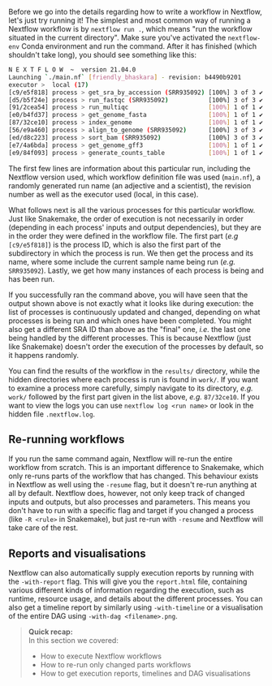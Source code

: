 Before we go into the details regarding how to write a workflow in Nextflow,
let's just try running it! The simplest and most common way of running a
Nextflow workflow is by `nextflow run .`, which means "run the workflow situated
in the current directory". Make sure you've activated the `nextflow-env` Conda
environment and run the command. After it has finished (which shouldn't take
long), you should see something like this:

```bash
N E X T F L O W  ~  version 21.04.0
Launching `./main.nf` [friendly_bhaskara] - revision: b4490b9201
executor >  local (17)
[c9/e5f818] process > get_sra_by_accession (SRR935092) [100%] 3 of 3 ✔
[d5/b5f24e] process > run_fastqc (SRR935092)           [100%] 3 of 3 ✔
[91/2cea54] process > run_multiqc                      [100%] 1 of 1 ✔
[e0/b4fd37] process > get_genome_fasta                 [100%] 1 of 1 ✔
[87/32ce10] process > index_genome                     [100%] 1 of 1 ✔
[56/e9a460] process > align_to_genome (SRR935092)      [100%] 3 of 3 ✔
[ed/d8c223] process > sort_bam (SRR935092)             [100%] 3 of 3 ✔
[e7/4a6bda] process > get_genome_gff3                  [100%] 1 of 1 ✔
[e9/84f093] process > generate_counts_table            [100%] 1 of 1 ✔
```

The first few lines are information about this particular run, including the
Nextflow version used, which workflow definition file was used (`main.nf`), a
randomly generated run name (an adjective and a scientist), the revision number
as well as the executor used (local, in this case).

What follows next is all the various processes for this particular workflow.
Just like Snakemake, the order of execution is not necessarily in order
(depending in each process' inputs and output dependencies), but they are in the
order they were defined in the workflow file. The first part (*e.g*
`[c9/e5f818]`) is the process ID, which is also the first part of the
subdirectory in which the process is run. We then get the process and its name,
where some include the current sample name being run (*e.g.* `SRR935092`).
Lastly, we get how many instances of each process is being and has been run.

If you successfully ran the command above, you will have seen that the output
shown above is not exactly what it looks like during execution: the list of
processes is continuously updated and changed, depending on what processes is
being run and which ones have been completed. You might also get a different SRA
ID than above as the "final" one, *i.e.* the last one being handled by the
different processes. This is because Nextflow (just like Snakemake) doesn't
order the execution of the processes by default, so it happens randomly.

You can find the results of the workflow in the `results/` directory, while the
hidden directories where each process is run is found in `work/`. If you want to
examine a process more carefully, simply navigate to its directory, *e.g.*
`work/` followed by the first part given in the list above, *e.g.* `87/32ce10`.
If you want to view the logs you can use `nextflow log <run name>` or look in
the hidden file `.nextflow.log`.

## Re-running workflows

If you run the same command again, Nextflow will re-run the entire workflow from
scratch. This is an important difference to Snakemake, which only re-runs parts
of the workflow that has changed. This behaviour exists in Nextflow as well
using the `-resume` flag, but it doesn't re-run anything at all by default.
Nextflow does, however, not only keep track of changed inputs and outputs, but
also processes and parameters. This means you don't have to run with a specific
flag and target if you changed a process (like `-R <rule>` in Snakemake), but
just re-run with `-resume` and Nextflow will take care of the rest.

## Reports and visualisations

Nextflow can also automatically supply execution reports by running with the
`-with-report` flag. This will give you the `report.html` file, containing
various different kinds of information regarding the execution, such as runtime,
resource usage, and details about the different processes. You can also get a
timeline report by similarly using `-with-timeline` or a visualisation of the
entire DAG using `-with-dag <filename>.png`.

> **Quick recap:** <br>
> In this section we covered:
>
> - How to execute Nextflow workflows
> - How to re-run only changed parts workflows
> - How to get execution reports, timelines and DAG visualisations

